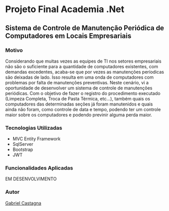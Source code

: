 # Projeto Final Academia .Net
## Sistema de Controle de Manutenção Periódica de Computadores em Locais Empresariais

### Motivo

Considerando que muitas vezes as equipes de TI nos setores empresariais não são o suficiente para a quantidade de computadores existentes, com demandas excedentes, acaba-se que por vezes as manutenções períodicas são deixadas de lado. Isso resulta em uma onda de computadores com problemas por falta de manutenções preventivas. Neste cenário, vi a oportunidade de desenvolver um sistema de controle de manutenções periódicas. Com o objetivo de fazer o registro do procedimento executado (Limpeza Completa, Troca de Pasta Térmica, etc...), também quais os computadores das determinadas seções já foram manutenidos e quais ainda não foram, como controle de data e tempo, podendo ter um controle maior sobre os computadores e podendo previnir alguma perda maior.

### Tecnologias Utilizadas

- MVC Entity Framework
- SqlServer
- Bootstrap
- JWT

### Funcionalidades Aplicadas

EM DESENVOLVIMENTO

### Autor

[Gabriel Castagna](www.github.com/castagnagh)
